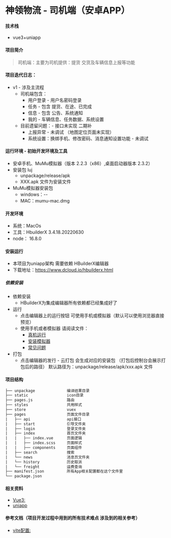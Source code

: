 # 神领物流 - 司机端（安卓APP）

#### 技术栈
- vue3+uniapp

#### 项目简介
> 司机端：主要为司机提供：提货 交货及车辆信息上报等功能

#### 项目迭代日志：
- v1 - 涉及主流程
	- 司机端包含：
		- 用户登录 - 用户名密码登录
		- 任务 - 包含 提货、在途、已完成
		- 信息 - 包含 公告、系统通知 
		- 我的 - 车辆信息、任务数据、系统设置
	- 目前遗留问题：- 接口未实现 二期补 
		- 上报异常 - 未调试 （地图定位页面未实现）
		- 系统设置：换绑手机、修改密码、消息通知设置功能 - 未调试
 
#### 运行环境 - 初始开发环境及工具
- 安卓手机、MuMu模拟器（版本 2.2.3（x86）,桌面启动器版本 2.3.2）
- 安装包 luj
	- unpackage/release/apk
	- XXX.apk 文件为安装文件  
- MuMu模拟器安装包 
	- windows：--
	- MAC：mumu-mac.dmg
#### 开发环境
- 系统：MacOs  
- 工具：HbuilderX 3.4.18.20220630
- node： 16.8.0
#### 安装运行
- 本项目为uniapp架构 需要依赖 HBuilderX编辑器
- 下载地址：https://www.dcloud.io/hbuilderx.html
##### 依赖安装
- 依赖安装
	- HBuilderX为集成编辑器所有依赖都已经集成好了
- 运行
	- 点击编辑器上的运行按钮 可使用手机或模拟器（默认可以使用浏览器直接预览） 
	- 使用手机或者模拟器 请阅读文件：
		- [真机运行](https://uniapp.dcloud.net.cn/tutorial/run/run-app.html#%E8%BF%90%E8%A1%8C%E5%85%A5%E5%8F%A3) 
		- [安装模拟器](https://uniapp.dcloud.net.cn/tutorial/run/installSimulator.html#simulator) 
		- [常见问题](https://uniapp.dcloud.net.cn/tutorial/run/run-app-faq.html)
- 打包
	- 点击编辑器的发行 - 云打包 会生成对应的安装包 （打包后控制台会展示打包后的路径） 默认路径为：unpackage/release/apk/xxx.apk 文件
	
#### 项目结构
```html
├── unpackage              编译结果目录
├── static                 icon目录
├── pages.js               路由
├── styles                 共用样式
├── store                  vuex
├── pages                  页面文件目录
|   ├── api                api接口
|   ├── start              引导文件夹
|   ├── login              登录文件夹
|   ├── index              首页文件夹
|   |   ├── index.vue      页面逻辑
|   |   ├── index.scss     页面样式
|   |   ├── components     页面组件
|   ├── search             搜索
|   └── news               消息页文件夹
|   └── history            历史取派
|   └── freight            运费查询
├── manifest.json          所有App相关配置都在这个文件里
└── package.json

```
#### 相关资料
- [Vue3:](https://cn.vuejs.org/guide/introduction.html)
- [uniapp](https://uniapp.dcloud.net.cn/tutorial/)
#### 参考文档（项目开发过程中用到的所有技术难点 涉及到的相关参考）
- [vite配置:](https://vitejs.dev/config/)
